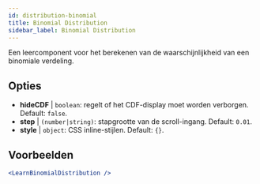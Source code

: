 ```yaml
---
id: distribution-binomial
title: Binomial Distribution
sidebar_label: Binomial Distribution
---
```


Een leercomponent voor het berekenen van de waarschijnlijkheid van een binomiale verdeling.

## Opties

* __hideCDF__ | `boolean`: regelt of het CDF-display moet worden verborgen. Default: `false`.
* __step__ | `(number|string)`: stapgrootte van de scroll-ingang. Default: `0.01`.
* __style__ | `object`: CSS inline-stijlen. Default: `{}`.


## Voorbeelden

```jsx live
<LearnBinomialDistribution />
```


